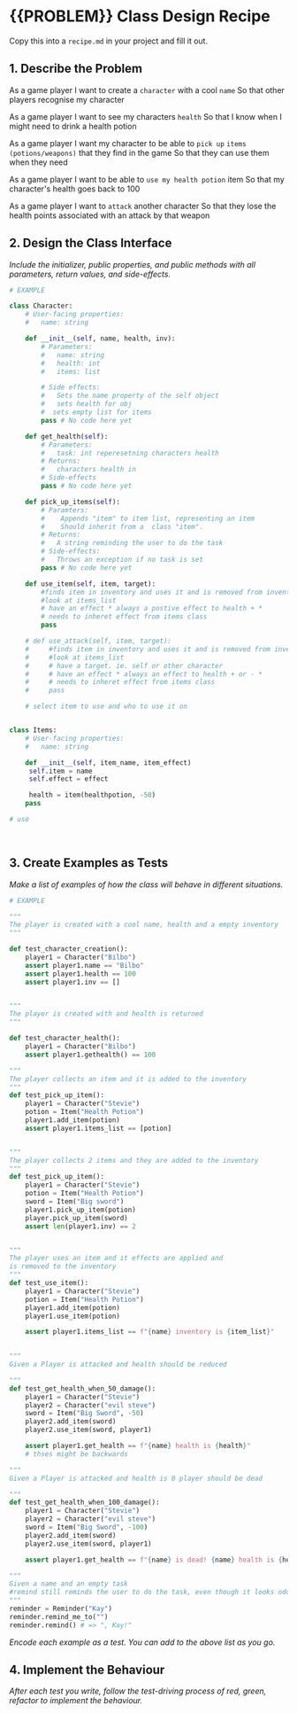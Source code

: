 # {{PROBLEM}} Class Design Recipe

Copy this into a `recipe.md` in your project and fill it out.

## 1. Describe the Problem
As a game player
I want to create a `character` with a cool `name`
So that other players recognise my character

As a game player
I want to see my characters `health`
So that I know when I might need to drink a health potion

As a game player
I want my character to be able to `pick up` `items (potions/weapons)` that they find in the game
So that they can use them when they need

As a game player
I want to be able to `use my health potion` item
So that my character's health goes back to 100

As a game player
I want to `attack` another character
So that they lose the health points associated with an attack by that weapon

## 2. Design the Class Interface

_Include the initializer, public properties, and public methods with all parameters, return values, and side-effects._

```python
# EXAMPLE

class Character:
    # User-facing properties:
    #   name: string

    def __init__(self, name, health, inv):
        # Parameters:
        #   name: string
        #   health: int
        #   items: list

        # Side effects:
        #   Sets the name property of the self object
        #   sets health for obj
        #  sets empty list for items
        pass # No code here yet

    def get_health(self):
        # Parameters:
        #   task: int reperesetning characters health
        # Returns:
        #   characters health in 
        # Side-effects
        pass # No code here yet

    def pick_up_items(self):
        # Paramters:
        #    Appends "item" to item list, representing an item
        #    Should inherit from a  class "item".
        # Returns:
        #   A string reminding the user to do the task
        # Side-effects:
        #   Throws an exception if no task is set
        pass # No code here yet

    def use_item(self, item, target):
        #finds item in inventory and uses it and is removed from inventory.
        #look at items_list
        # have an effect * always a postive effect to health + *
        # needs to inheret effect from items class
        pass

    # def use_attack(self, item, target):
    #     #finds item in inventory and uses it and is removed from inventory.
    #     #look at items_list
    #     # have a target. ie. self or other character
    #     # have an effect * always an effect to health + or - *
    #     # needs to inheret effect from items class
    #     pass

    # select item to use and who to use it on


class Items:
    # User-facing properties:
    #   name: string

    def __init__(self, item_name, item_effect)
     self.item = name
     self.effect = effect

     health = item(healthpotion, -50)
    pass

# use

 
```

## 3. Create Examples as Tests

_Make a list of examples of how the class will behave in different situations._

``` python
# EXAMPLE

"""
The player is created with a cool name, health and a empty inventory
"""

def test_character_creation():
    player1 = Character("Bilbo")
    assert player1.name == "Bilbo"
    assert player1.health == 100
    assert player1.inv == []


"""
The player is created with and health is returned
"""

def test_character_health():
    player1 = Character("Bilbo")
    assert player1.gethealth() == 100

"""
The player collects an item and it is added to the inventory
"""
def test_pick_up_item():
    player1 = Character("Stevie")
    potion = Item("Health Potion")
    player1.add_item(potion)
    assert player1.items_list == [potion]


"""
The player collects 2 items and they are added to the inventory
"""
def test_pick_up_item():
    player1 = Character("Stevie")
    potion = Item("Health Potion")
    sword = Item("Big sword")
    player1.pick_up_item(potion)
    player.pick_up_item(sword)
    assert len(player1.inv) == 2


"""
The player uses an item and it effects are applied and
is removed to the inventory
"""
def test_use_item():
    player1 = Character("Stevie")
    potion = Item("Health Potion")
    player1.add_item(potion)
    player1.use_item(potion)

    assert player1.items_list == f"{name} inventory is {item_list}"
    

"""
Given a Player is attacked and health should be reduced

"""
def test_get_health_when_50_damage():
    player1 = Character("Stevie")
    player2 = Character("evil steve")
    sword = Item("Big Sword", -50)
    player2.add_item(sword)
    player2.use_item(sword, player1)

    assert player1.get_health == f"{name} health is {health}" 
    # thses might be backwards

"""
Given a Player is attacked and health is 0 player should be dead

"""
def test_get_health_when_100_damage():
    player1 = Character("Stevie")
    player2 = Character("evil steve")
    sword = Item("Big Sword", -100)
    player2.add_item(sword)
    player2.use_item(sword, player1)

    assert player1.get_health == f"{name} is dead! {name} health is {health}"

"""
Given a name and an empty task
#remind still reminds the user to do the task, even though it looks odd
"""
reminder = Reminder("Kay")
reminder.remind_me_to("")
reminder.remind() # => ", Kay!"
```

_Encode each example as a test. You can add to the above list as you go._

## 4. Implement the Behaviour

_After each test you write, follow the test-driving process of red, green, refactor to implement the behaviour._
